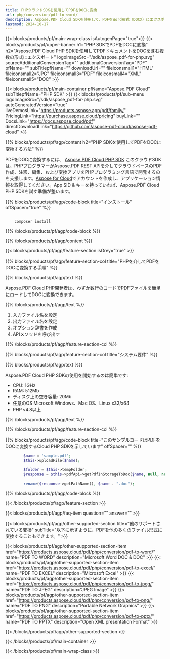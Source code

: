 ```yaml
---
title: PHPクラウドSDKを使用してPDFをDOCに変換
url: php/conversion/pdf-to-word/
description: Aspose.PDF Cloud SDKを使用して、PDFをWord形式（DOCX）にエクスポート。簡単に編集および再利用可能。
lastmod: 2024-10-17
---
```


{{< blocks/products/pf/main-wrap-class isAutogenPage="true">}}
{{< blocks/products/pf/upper-banner h1="PHP SDKでPDFをDOCに変換" h2="Aspose.PDF Cloud PHP SDKを使用してPDFドキュメントをDOCを含む複数の形式にエクスポート" logoImageSrc="/sdk/aspose_pdf-for-php.svg" sourceAdditionalConversionTag="" additionalConversionTag="PDF" pfName="" subTitlepfName="" downloadUrl="" fileiconsmall1="HTML" fileiconsmall2="JPG" fileiconsmall3="PDF" fileiconsmall4="XML" fileiconsmall5="DOC" >}}

{{< blocks/products/pf/main-container pfName="Aspose.PDF Cloud" subTitlepfName="PHP SDK" >}}
{{< blocks/products/pf/sub-menu logoImageSrc="/sdk/aspose_pdf-for-php.svg"
autoGeneratedVersion="true"
liveDemosLink="https://products.aspose.app/pdf/family/" PricingLink="https://purchase.aspose.cloud/pricing" buyLink="" DocsLink="https://docs.aspose.cloud/pdf"  directDownloadLink="https://github.com/aspose-pdf-cloud/aspose-pdf-cloud" >}}

{{% blocks/products/pf/agp/content h2="PHP SDKを使用してPDFをDOCに変換する方法" %}}

PDFをDOCに変換するには、
[Aspose.PDF Cloud PHP SDK](https://products.aspose.cloud/pdf/php/)
このクラウドSDKは、PHPプログラマーがAspose.PDF REST APIを介してクラウドベースのPDF作成、注釈、編集、および変換アプリをPHPプログラミング言語で開発するのを支援します。[Aspose for Cloud](https://dashboard.aspose.cloud/#/apps)でアカウントを作成し、アプリケーション情報を取得してください。App SID & キーを持っていれば、Aspose.PDF Cloud PHP SDKを試す準備が整います。

{{% blocks/products/pf/agp/code-block title="インストール" offSpacer="true" %}}

```bash

    composer install

```

{{% /blocks/products/pf/agp/code-block %}}

{{% /blocks/products/pf/agp/content %}}

{{< blocks/products/pf/agp/feature-section isGrey="true" >}}

{{% blocks/products/pf/agp/feature-section-col title="PHPを介してPDFをDOCに変換する手順" %}}

{{% blocks/products/pf/agp/text %}}

Aspose.PDF Cloud PHP開発者は、わずか数行のコードでPDFファイルを簡単にロードしてDOCに変換できます。

{{% /blocks/products/pf/agp/text %}}

1. 入力ファイル名を設定
1. 出力ファイル名を設定
1. オプション辞書を作成
1. APIメソッドを呼び出す

{{% /blocks/products/pf/agp/feature-section-col %}}

{{% blocks/products/pf/agp/feature-section-col title="システム要件" %}}

{{% blocks/products/pf/agp/text %}}

Aspose.PDF Cloud PHP SDKの使用を開始するのは簡単です:

* CPU: 1GHz
* RAM: 512Mb
* ディスク上の空き容量: 20Mb
* 任意のOS Microsoft Windows、Mac OS、Linux x32/x64
* PHP v4.8以上

{{% /blocks/products/pf/agp/text %}}

{{% /blocks/products/pf/agp/feature-section-col %}}

{{% blocks/products/pf/agp/code-block title="このサンプルコードはPDFをDOCに変換するCloud PHP SDKを示しています" offSpacer="" %}}

```php
        $name = 'sample.pdf';
        $this->uploadFile($name);

        $folder = $this->tempFolder;
        $response = $this->pdfApi->getPdfInStorageToDoc($name, null, null, null, null, null, null, null, null, $folder);  

        rename($response->getPathName(), $name . ".doc");
```

{{% /blocks/products/pf/agp/code-block %}}

{{< /blocks/products/pf/agp/feature-section >}}

{{< blocks/products/pf/agp/faq-item question="" answer="" >}}

{{< blocks/products/pf/agp/other-supported-section title="他のサポートされている変換" subTitle="以下に示すように、PDFを他の多くのファイル形式に変換することもできます。" >}}

{{< blocks/products/pf/agp/other-supported-section-item href="https://products.aspose.cloud/pdf/php/conversion/pdf-to-word/" name="PDF TO WORD" description="Microsoft Word DOC & DOC" >}}
{{< blocks/products/pf/agp/other-supported-section-item href="https://products.aspose.cloud/pdf/php/conversion/pdf-to-excel/" name="PDF TO EXCEL" description="Microsoft Excel" >}}
{{< blocks/products/pf/agp/other-supported-section-item href="https://products.aspose.cloud/pdf/php/conversion/pdf-to-jpeg/" name="PDF TO JPEG" description="JPEG Image" >}}
{{< blocks/products/pf/agp/other-supported-section-item href="https://products.aspose.cloud/pdf/php/conversion/pdf-to-png/" name="PDF TO PNG" description="Portable Network Graphics" >}}
{{< blocks/products/pf/agp/other-supported-section-item href="https://products.aspose.cloud/pdf/php/conversion/pdf-to-pptx/" name="PDF TO PPTX" description="Open XML presentation Format" >}}

{{< /blocks/products/pf/agp/other-supported-section >}}

{{< /blocks/products/pf/main-container >}}

{{< /blocks/products/pf/main-wrap-class >}}



